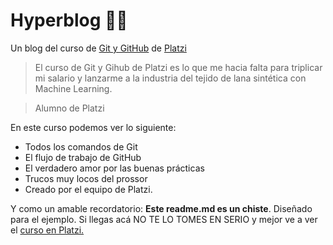 # Hyperblog 💜😎
Un blog del curso de [Git y GitHub](https://platzi.com/clases/git-github/ "Git y GitHub") de [Platzi](https://platzi.com/home "Platzi")
> El curso de Git y Gihub de Platzi es lo que me hacia falta para triplicar mi salario y lanzarme a la industria del tejido de lana sintética con Machine Learning.

> Alumno de Platzi

En este curso podemos ver lo siguiente:
- Todos los comandos de Git
- El flujo de trabajo de GitHub
- El verdadero amor por las buenas prácticas
- Trucos muy locos del prossor
- Creado por el equipo de Platzi.

Y como un amable recordatorio: **Este readme.md es un chiste**. Diseñado para el ejemplo. Si llegas acá NO TE LO TOMES EN SERIO y mejor ve a ver el [curso en Platzi.](https://platzi.com/clases/git-github/ "curso en Platzi.")

